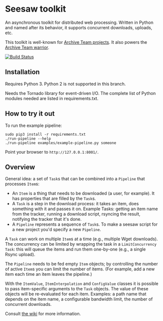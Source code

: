 Seesaw toolkit
==============

An asynchronous toolkit for distributed web processing. Written in Python and named after its behavior, it supports concurrent downloads, uploads, etc.

This toolkit is well-known for [Archive Team projects](http://archiveteam.org). It also powers the [Archive Team warrior](http://archiveteam.org/index.php?title=Warrior).

[![Build Status](https://secure.travis-ci.org/ArchiveTeam/seesaw-kit.png)](http://travis-ci.org/ArchiveTeam/seesaw-kit)


Installation
------------

Requires Python 3. Python 2 is not supported in this branch.

Needs the Tornado library for event-driven I/O. The complete list of Python modules needed are listed in requirements.txt.


How to try it out
-----------------

To run the example pipeline:

    sudo pip3 install -r requirements.txt
    ./run-pipeline --help
    ./run-pipeline examples/example-pipeline.py someone

Point your browser to `http://127.0.0.1:8001/`.


Overview
--------

General idea: a set of `Task`s that can be combined into a `Pipeline` that processes `Item`s:

* An `Item` is a thing that needs to be downloaded (a user, for example). It has properties that are filled by the `Task`s.
* A `Task` is a step in the download process: it takes an item, does something with it and passes it on. Example Tasks: getting an item name from the tracker, running a download script, rsyncing the result, notifying the tracker that it's done.
* A `Pipeline` represents a sequence of `Task`s. To make a seesaw script for a new project you'd specify a new `Pipeline`.

A `Task` can work on multiple `Item`s at a time (e.g., multiple Wget downloads). The concurrency can be limited by wrapping the task in a `LimitConcurrency` `Task`: this will queue the items and run them one-by-one (e.g., a single Rsync upload).

The `Pipeline` needs to be fed empty `Item` objects; by controlling the number of active `Item`s you can limit the number of items. (For example, add a new item each time an item leaves the pipeline.)

With the `ItemValue`, `ItemInterpolation` and `ConfigValue` classes it is possible to pass item-specific arguments to the `Task` objects. The value of these objects will be re-evaluated for each item. Examples: a path name that depends on the item name, a configurable bandwidth limit, the number of concurrent downloads.

Consult [the wiki](https://github.com/ArchiveTeam/seesaw-kit/wiki) for more information.

